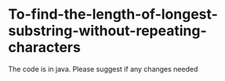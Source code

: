 # To-find-the-length-of-longest-substring-without-repeating-characters
The code is in java. Please suggest if any changes needed
